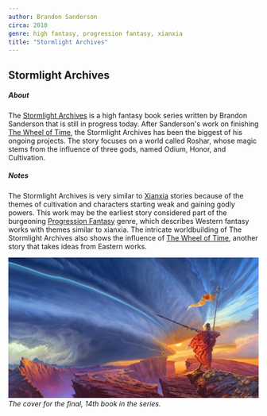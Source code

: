 ```yaml
---
author: Brandon Sanderson
circa: 2010
genre: high fantasy, progression fantasy, xianxia
title: "Stormlight Archives"
---
```

## Stormlight Archives
##### About
The [Stormlight Archives](Stormlight%20Archives.md) is a high fantasy book series written by Brandon Sanderson that is still in progress today. After Sanderson's work on finishing [The Wheel of Time](The%20Wheel%20of%20Time.md), the Stormlight Archives has been the biggest of his ongoing projects. The story focuses on a world called Roshar, whose magic stems from the influence of three gods, named Odium, Honor, and Cultivation.

##### Notes
The Stormlight Archives is very similar to [Xianxia](Xianxia.md) stories because of the themes of cultivation and characters starting weak and gaining godly powers. This work may be the earliest story considered part of the burgeoning [Progression Fantasy](Progression%20Fantasy.md) genre, which describes Western fantasy works with themes similar to xianxia. The intricate worldbuilding of The Stormlight Archives also shows the influence of [The Wheel of Time](The%20Wheel%20of%20Time.md), another story that takes ideas from Eastern works.

![](Assets/Pasted%20image%2020221216144859.png)
*The cover for the final, 14th book in the series.*